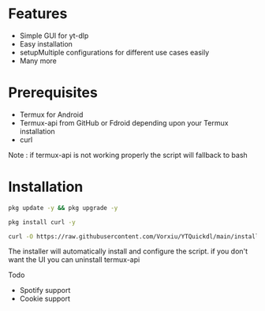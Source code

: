 # Features
- Simple GUI for yt-dlp 
- Easy installation
- setupMultiple configurations for different use cases easily 
- Many more

# Prerequisites

- Termux for Android 
- Termux-api from GitHub or Fdroid depending upon your Termux installation
- curl

Note : if termux-api is not working properly the script will fallback to bash
# Installation 

```bash
pkg update -y && pkg upgrade -y
```

```bash
pkg install curl -y
```

```bash
curl -O https://raw.githubusercontent.com/Vorxiu/YTQuickdl/main/installer.sh && chmod +x installer.sh && ./installer.sh
```
The installer will automatically install and configure the script.
if you don't want the UI you can uninstall termux-api


Todo
- Spotify support
- Cookie support
